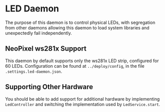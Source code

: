 # LED Daemon
The purpose of this daemon is to control physical LEDs, with segregation from other daemons allowing this daemon to load system libraries and unexpectedly fail independently.

## NeoPixel ws281x Support
This daemon by default supports only the ws281x LED strip, configured for 60 LEDs. Configuration can be found at `../deploy/config`, in the file `.settings.led-daemon.json`.

## Supporting Other Hardware
You should be able to add support for additional hardware by implementing `LedController` and switching the implementation used by `LedService.start`.
